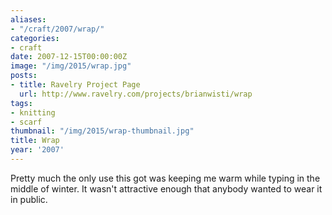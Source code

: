 ```yaml
---
aliases:
- "/craft/2007/wrap/"
categories:
- craft
date: 2007-12-15T00:00:00Z
image: "/img/2015/wrap.jpg"
posts:
- title: Ravelry Project Page
  url: http://www.ravelry.com/projects/brianwisti/wrap
tags:
- knitting
- scarf
thumbnail: "/img/2015/wrap-thumbnail.jpg"
title: Wrap
year: '2007'
---
```

Pretty much the only use this got was keeping me warm while typing in the middle
of winter. It wasn't attractive enough that anybody wanted to wear it in public.
